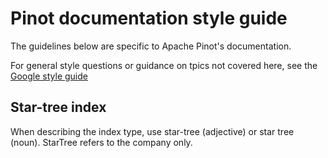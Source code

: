 # Pinot documentation style guide

The guidelines below are specific to Apache Pinot's documentation. 
 
 For general style questions or guidance on tpics not covered here, see the [Google style guide](https://developers.google.com/style) 

## Star-tree index
When describing the index type, use star-tree (adjective) or star tree (noun). StarTree refers to the company only. 




